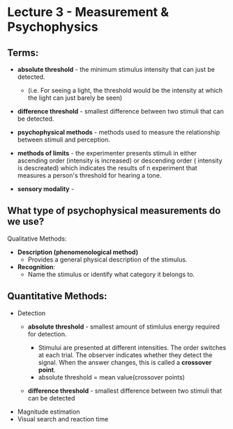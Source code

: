 
Lecture 3 - Measurement & Psychophysics 
================================================

Terms: 
---------------------------------------------------
* **absolute threshold** - the minimum stimulus intensity that can just be detected.  
	- (i.e. For seeing a light, the threshold would be the intensity at which
	  the light can just barely be seen)  

* **difference threshold** - smallest difference between two stimuli that can be
  detected.  

* **psychophysical methods** - methods used to measure the relationship between
  stimuli and perception. 

* **methods of limits** - the experimenter presents stimuli in either ascending
  order (intensity is increased) or descending order ( intensity is descreated)
  which indicates the results of n experiment that measures a person's threshold
  for hearing a tone.  

* **sensory modality** -  

 
 
	

What type of psychophysical measurements do we use?  
---------------------------------------------------
Qualitative Methods:  
* **Description (phenomenological method)**  
	- Provides a general physical description of the stimulus.  
* **Recognition**:  
	- Name the stimulus or identify what category it belongs to. 
	
Quantitative Methods:  
---------------------------------------------------
* Detection  
	* **absolute threshold** - smallest amount of stimlulus energy required for
	  detection.  
		* Stimului are presented at different intensities. The order switches at
		each trial. The observer indicates whether they detect the signal. When
		the answer changes, this is called a **crossover point**.  
		* absolute threshold = mean value(crossover points) 

	* **difference threshold** - smallest difference between two stimuli that
	  can be detected  
* Magnitude estimation  
* Visual search and reaction time  


